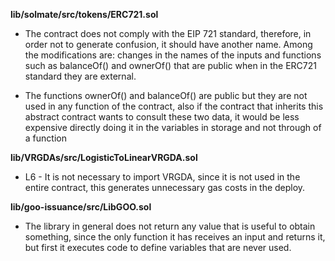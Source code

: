 **lib/solmate/src/tokens/ERC721.sol**
- The contract does not comply with the EIP 721 standard, therefore, in order not to generate confusion, it should have another name. Among the modifications are: changes in the names of the inputs and functions such as balanceOf() and ownerOf() that are public when in the ERC721 standard they are external.

- The functions ownerOf() and balanceOf() are public but they are not used in any function of the contract, also if the contract that inherits this abstract contract wants to consult these two data, it would be less expensive directly doing it in the variables in storage and not through of a function


**lib/VRGDAs/src/LogisticToLinearVRGDA.sol**
- L6 - It is not necessary to import VRGDA, since it is not used in the entire contract, this generates unnecessary gas costs in the deploy.


**lib/goo-issuance/src/LibGOO.sol**
- The library in general does not return any value that is useful to obtain something, since the only function it has receives an input and returns it, but first it executes code to define variables that are never used.



